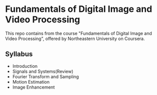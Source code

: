 # Fundamentals of Digital Image and Video Processing
This repo contains from the course "Fundamentals of Digital Image and Video Processing", offered by Northeastern University on Coursera.

## Syllabus

- Introduction
- Signals and Systems(Review)
- Fourier Transform and Sampling
- Motion Estimation
- Image Enhancement
